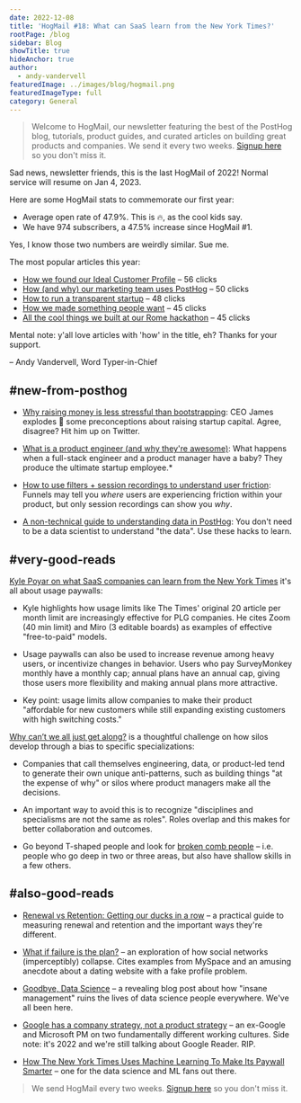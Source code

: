 ```yaml
---
date: 2022-12-08
title: 'HogMail #18: What can SaaS learn from the New York Times?'
rootPage: /blog
sidebar: Blog
showTitle: true
hideAnchor: true
author:
  - andy-vandervell
featuredImage: ../images/blog/hogmail.png
featuredImageType: full
category: General
---
```


> Welcome to HogMail, our newsletter featuring the best of the PostHog blog, tutorials, product guides, and curated articles on building great products and companies. We send it every two weeks. [Signup here](https://newsletter.posthog.com/subscribe) so you don't miss it.

Sad news, newsletter friends, this is the last HogMail of 2022! Normal service will resume on Jan 4, 2023.

Here are some HogMail stats to commemorate our first year:

- Average open rate of 47.9%. This is 🔥, as the cool kids say.
- We have 974 subscribers, a 47.5% increase since HogMail #1.

Yes, I know those two numbers are weirdly similar. Sue me.

The most popular articles this year:

- [How we found our Ideal Customer Profile](/blog/creating-ideal-customer-profile) – 56 clicks
- [How (and why) our marketing team uses PostHog](/blog/posthog-marketing) – 50 clicks
- [How to run a transparent startup](/blog/how-to-run-a-transparent-company) – 48 clicks
- [How we made something people want](/blog/making-something-people-want) – 45 clicks
- [All the cool things we built at our Rome hackathon](/blog/rome-hackathon) – 45 clicks

Mental note: y'all love articles with 'how' in the title, eh? Thanks for your support.
 
– Andy Vandervell, Word Typer-in-Chief

## #new-from-posthog

- [Why raising money is less stressful than bootstrapping](https://posthog.com/blog/vc-or-bootstrap): CEO James explodes 🤯 some preconceptions about raising startup capital. Agree, disagree? Hit him up on Twitter.

- [What is a product engineer (and why they're awesome)](https://posthog.com/blog/what-is-a-product-engineer): What happens when a full-stack engineer and a product manager have a baby? They produce the ultimate startup employee.*

- [How to use filters + session recordings to understand user friction](https://posthog.com/tutorials/filter-session-recordings): Funnels may tell you _where_ users are experiencing friction within your product, but only session recordings can show you _why_.

- [A non-technical guide to understanding data in PostHog](https://posthog.com/tutorials/non-technical-guide-to-data): You don't need to be a data scientist to understand "the data". Use these hacks to learn. 

## #very-good-reads

[Kyle Poyar on what SaaS companies can learn from the New York Times](https://kylepoyar.substack.com/p/the-gist-a-simple-way-to-boost-conversion) it's all about usage paywalls:

- Kyle highlights how usage limits like The Times' original 20 article per month limit are increasingly effective for PLG companies. He cites Zoom (40 min limit) and Miro (3 editable boards) as examples of effective "free-to-paid" models.
 
- Usage paywalls can also be used to increase revenue among heavy users, or incentivize changes in behavior. Users who pay SurveyMonkey monthly have a monthly cap; annual plans have an annual cap, giving those users more flexibility and making annual plans more attractive.
 
- Key point: usage limits allow companies to make their product "affordable for new customers while still expanding existing customers with high switching costs."

[Why can’t we all just get along?](https://emilywebber.co.uk/why-cant-we-all-just-get-along/) is a thoughtful challenge on how silos develop through a bias to specific specializations:

- Companies that call themselves engineering, data, or product-led tend to generate their own unique anti-patterns, such as building things "at the expense of why" or silos where product managers make all the decisions.
 
- An important way to avoid this is to recognize "disciplines and specialisms are not the same as roles". Roles overlap and this makes for better collaboration and outcomes.
 
- Go beyond T-shaped people and look for [broken comb people](https://spin.atomicobject.com/2013/06/27/broken-comb-people/) – i.e. people who go deep in two or three areas, but also have shallow skills in a few others. 

## #also-good-reads

- [Renewal vs Retention: Getting our ducks in a row](https://www.mostlymetrics.com/p/whats-the-difference-between-my-renewal) – a practical guide to measuring renewal and retention and the important ways they're different.
 
- [What if failure is the plan?](https://zephoria.medium.com/what-if-failure-is-the-plan-2f219ea1cd62) – an exploration of how social networks (imperceptibly) collapse. Cites examples from MySpace and an amusing anecdote about a dating website with a fake profile problem.
 
- [Goodbye, Data Science](https://ryxcommar.com/2022/11/27/goodbye-data-science/) – a revealing blog post about how "insane management" ruins the lives of data science people everywhere. We've all been here.
 
- [Google has a company strategy, not a product strategy](https://jackiebavaro.substack.com/p/hot-take-google-has-a-company-strategy) – an ex-Google and Microsoft PM on two fundamentally different working cultures. Side note: it's 2022 and we're still talking about Google Reader. RIP.
 
- [How The New York Times Uses Machine Learning To Make Its Paywall Smarter](https://open.nytimes.com/how-the-new-york-times-uses-machine-learning-to-make-its-paywall-smarter-e5771d5f46f8) – one for the data science and ML fans out there.

> We send HogMail every two weeks. [Signup here](https://newsletter.posthog.com/subscribe) so you don't miss it.